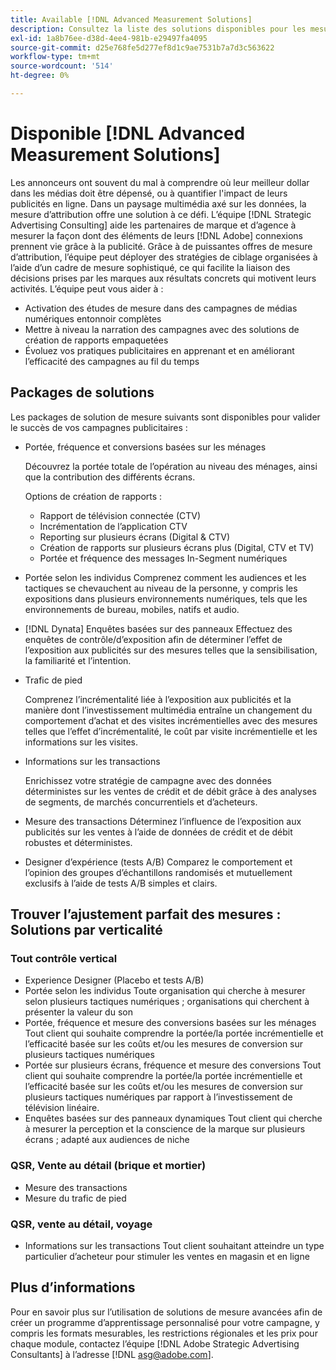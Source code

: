 ```yaml
---
title: Available [!DNL Advanced Measurement Solutions]
description: Consultez la liste des solutions disponibles pour les mesures avancées.
exl-id: 1a8b76ee-d38d-4ee4-981b-e29497fa4095
source-git-commit: d25e768fe5d277ef8d1c9ae7531b7a7d3c563622
workflow-type: tm+mt
source-wordcount: '514'
ht-degree: 0%

---
```


# Disponible [!DNL Advanced Measurement Solutions]

Les annonceurs ont souvent du mal à comprendre où leur meilleur dollar dans les médias doit être dépensé, ou à quantifier l&#39;impact de leurs publicités en ligne. Dans un paysage multimédia axé sur les données, la mesure d’attribution offre une solution à ce défi. L’équipe [!DNL Strategic Advertising Consulting] aide les partenaires de marque et d’agence à mesurer la façon dont des éléments de leurs [!DNL Adobe] connexions prennent vie grâce à la publicité. Grâce à de puissantes offres de mesure d’attribution, l’équipe peut déployer des stratégies de ciblage organisées à l’aide d’un cadre de mesure sophistiqué, ce qui facilite la liaison des décisions prises par les marques aux résultats concrets qui motivent leurs activités. L’équipe peut vous aider à :

* Activation des études de mesure dans des campagnes de médias numériques entonnoir complètes
* Mettre à niveau la narration des campagnes avec des solutions de création de rapports empaquetées
* Évoluez vos pratiques publicitaires en apprenant et en améliorant l’efficacité des campagnes au fil du temps

## Packages de solutions

Les packages de solution de mesure suivants sont disponibles pour valider le succès de vos campagnes publicitaires :

* Portée, fréquence et conversions basées sur les ménages

   Découvrez la portée totale de l’opération au niveau des ménages, ainsi que la contribution des différents écrans.

   Options de création de rapports :
   * Rapport de télévision connectée (CTV)
   * Incrémentation de l’application CTV
   * Reporting sur plusieurs écrans (Digital &amp; CTV)
   * Création de rapports sur plusieurs écrans plus (Digital, CTV et TV)
   * Portée et fréquence des messages In-Segment numériques

* Portée selon les individus
Comprenez comment les audiences et les tactiques se chevauchent au niveau de la personne, y compris les expositions dans plusieurs environnements numériques, tels que les environnements de bureau, mobiles, natifs et audio.

* [!DNL Dynata] Enquêtes basées sur des panneaux Effectuez des enquêtes de contrôle/d’exposition afin de déterminer l’effet de l’exposition aux publicités sur des mesures telles que la sensibilisation, la familiarité et l’intention.

* Trafic de pied

   Comprenez l’incrémentalité liée à l’exposition aux publicités et la manière dont l’investissement multimédia entraîne un changement du comportement d’achat et des visites incrémentielles avec des mesures telles que l’effet d’incrémentalité, le coût par visite incrémentielle et les informations sur les visites.

* Informations sur les transactions

   Enrichissez votre stratégie de campagne avec des données déterministes sur les ventes de crédit et de débit grâce à des analyses de segments, de marchés concurrentiels et d’acheteurs.

* Mesure des transactions
Déterminez l’influence de l’exposition aux publicités sur les ventes à l’aide de données de crédit et de débit robustes et déterministes.

* Designer d’expérience (tests A/B)
Comparez le comportement et l’opinion des groupes d’échantillons randomisés et mutuellement exclusifs à l’aide de tests A/B simples et clairs.

## Trouver l’ajustement parfait des mesures : Solutions par verticalité

### Tout contrôle vertical

* Experience Designer (Placebo et tests A/B)
* Portée selon les individus
Toute organisation qui cherche à mesurer selon plusieurs tactiques numériques ; organisations qui cherchent à présenter la valeur du son
* Portée, fréquence et mesure des conversions basées sur les ménages
Tout client qui souhaite comprendre la portée/la portée incrémentielle et l’efficacité basée sur les coûts et/ou les mesures de conversion sur plusieurs tactiques numériques
* Portée sur plusieurs écrans, fréquence et mesure des conversions
Tout client qui souhaite comprendre la portée/la portée incrémentielle et l’efficacité basée sur les coûts et/ou les mesures de conversion sur plusieurs tactiques numériques par rapport à l’investissement de télévision linéaire.
* Enquêtes basées sur des panneaux dynamiques
Tout client qui cherche à mesurer la perception et la conscience de la marque sur plusieurs écrans ; adapté aux audiences de niche

### QSR, Vente au détail (brique et mortier)

* Mesure des transactions
* Mesure du trafic de pied

### QSR, vente au détail, voyage

* Informations sur les transactions
Tout client souhaitant atteindre un type particulier d’acheteur pour stimuler les ventes en magasin et en ligne

## Plus d’informations

Pour en savoir plus sur l’utilisation de solutions de mesure avancées afin de créer un programme d’apprentissage personnalisé pour votre campagne, y compris les formats mesurables, les restrictions régionales et les prix pour chaque module, contactez l’équipe [!DNL Adobe Strategic Advertising Consultants] à l’adresse [!DNL asg@adobe.com].

